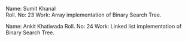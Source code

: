 Name: Sumit Khanal                                          
Roll. No: 23
Work: Array implementation of Binary Search Tree.

Name: Ankit Khatiwada
Roll. No: 24
Work: Linked list implementation of Binary Search Tree.
